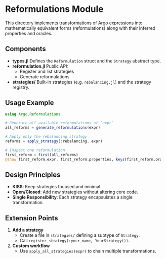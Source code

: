 # Reformulations Module

This directory implements transformations of Argo expressions into mathematically equivalent forms (reformulations) along with their inferred properties and oracles.

## Components

- **types.jl**
  Defines the `Reformulation` struct and the `Strategy` abstract type.
- **reformulation.jl**
  Public API:
  - Register and list strategies
  - Generate reformulations
- **strategies/**
  Built-in strategies (e.g. `rebalancing.jl`) and the strategy registry.

## Usage Example

```julia
using Argo.Reformulations

# Generate all available reformulations of `expr`
all_reforms = generate_reformulations(expr)

# Apply only the rebalancing strategy
reforms = apply_strategy(:rebalancing, expr)

# Inspect one reformulation
first_reform = first(all_reforms)
@show first_reform.expr, first_reform.properties, keys(first_reform.oracles)
```

## Design Principles

- **KISS**: Keep strategies focused and minimal.
- **Open/Closed**: Add new strategies without altering core code.
- **Single Responsibility**: Each strategy encapsulates a single transformation.

## Extension Points

1. **Add a strategy**
   - Create a file in `strategies/` defining a subtype of `Strategy`.
   - Call `register_strategy(:your_name, YourStrategy())`.
2. **Custom workflow**
   - Use `apply_all_strategies(expr)` to chain multiple transformations.